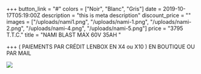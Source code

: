 +++
button_link = "#"
colors = ["Noir", "Blanc", "Gris"]
date = 2019-10-17T05:19:00Z
description = "this is meta description"
discount_price = ""
images = ["/uploads/nami1.png", "/uploads/nami-1.png", "/uploads/nami-2.png", "/uploads/nami-4.png", "/uploads/nami-5.png"]
price = "3795 T.T.C."
title = "NAMI BLAST MAX 60V  35AH "

+++
 ( PAIEMENTS PAR CRÉDIT LENBOX EN X4 ou X10 ) EN BOUTIQUE OU PAR MAIL 

![](/uploads/sans-titre-6.png)